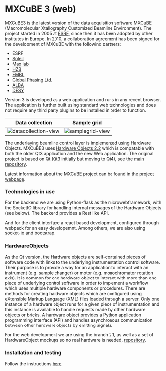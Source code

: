 # MXCuBE 3 (web)
MXCuBE3 is the latest version of the data acquisition software MXCuBE (Macromolecular Xtallography Customized Beamline Environment). The project started in 2005 at [ESRF](http://www.esrf.eu), since then it has been adopted by other institutes in Europe. In 2010, a collaboration agreement has been signed for the development of MXCuBE with the following partners:

* ESRF
* [Soleil](http://www.synchrotron-soleil.fr/)
* [Max lab](https://www.maxlab.lu.se/)
* [HZB](http://www.helmholtz-berlin.de/)
* [EMBL](http://www.embl.org/)
* [Global Phasing Ltd.](http://www.globalphasing.com/)
* [ALBA](https://www.cells.es/en)
* [DESY](https://www.desy.de)

Version 3 is developed as a web application and runs in any recent browser. The application is further built using standard web technologies and does not require any third party plugins to be installed in order to function. 

 Data collection           | Sample grid
:-------------------------:|:-------------------------:
![datacollection-view](https://user-images.githubusercontent.com/4331447/42496925-d983bf3e-8427-11e8-890e-898dda649101.png)|![samplegrid-view](https://user-images.githubusercontent.com/4331447/42496937-e8547b34-8427-11e8-9447-645e6d7f1dc5.png)

The underlaying beamline control layer is implemented using Hardware Objects. MXCuBE3 uses [Hardware Objects 2.2](https://github.com/mxcube/HardwareRepository/tree/2.2) which is compatable with both the older Qt3 application and the new Web application. The original project is based on Qt (Qt3 initially but moving to Qt4), see the [main repository](https://github.com/mxcube/mxcube). 

Latest information about the MXCuBE project can be found in the
[project webpage](http://mxcube.github.io/mxcube/).

### Technologies in use

For the backend we are using Python-flask as the microwebframework, with the SocketIO library for handling internal messages of the Hardware Objects (see below). The backend provides a Rest like API.

And for the client interface a react based development, configured through webpack for an easy developemnt. Among others, we are also using socket-io and  bootstrap.

### HardwareObjects

As the Qt version, the Hardware objects are self-contained pieces of software code with links to the underlying instrumentation control software. Their purpose is to provide a way for an application to interact with an instrument (e.g. sample changer) or motor (e.g. monochromator rotation axis). It is common for one hardware object to interact with more than one piece of underlying control software in order to implement a workflow which uses multiple hardware components or procedures. There are methods for creating hardware objects which are configured using eXtensible Markup Language (XML) files loaded through a server. Only one instance of a hardware object runs for a given piece of instrumentation and this instance is available to handle requests made by other hardware objects or bricks. A hardware object provides a Python application programming interface (API) and handles asynchronous communication between other hardware objects by emitting signals.

For the web development we are using the branch 2.1, as well as a set of HardwareObject mockups so no real hardware is needed, [repository](https://github.com/mxcube/HardwareObjects).

### Installation and testing

Follow the instructions [here](https://github.com/mxcube/mxcube3/wiki)



